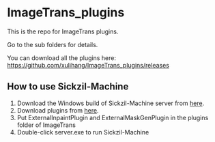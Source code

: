 # ImageTrans_plugins

This is the repo for ImageTrans plugins.

Go to the sub folders for details.

You can download all the plugins here: <https://github.com/xulihang/ImageTrans_plugins/releases>

## How to use Sickzil-Machine

1. Download the Windows build of Sickzil-Machine server from [here](https://github.com/xulihang/SickZil-Machine/releases).
2. Download plugins from [here](https://github.com/xulihang/ImageTrans_plugins/releases).
3. Put ExternalInpaintPlugin and ExternalMaskGenPlugin in the plugins folder of ImageTrans
4. Double-click server.exe to run Sickzil-Machine
